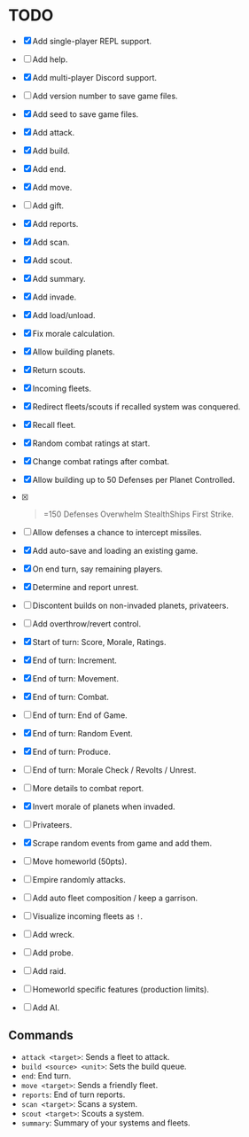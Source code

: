 # TODO

- [x] Add single-player REPL support.
- [ ] Add help.
- [x] Add multi-player Discord support.
- [ ] Add version number to save game files.
- [x] Add seed to save game files.

- [x] Add attack.
- [x] Add build.
- [x] Add end.
- [x] Add move.
- [ ] Add gift.
- [x] Add reports.
- [x] Add scan.
- [x] Add scout.
- [x] Add summary.
- [x] Add invade.
- [x] Add load/unload.

- [x] Fix morale calculation.
- [x] Allow building planets.
- [x] Return scouts.

- [x] Incoming fleets.
- [x] Redirect fleets/scouts if recalled system was conquered.
- [x] Recall fleet.

- [x] Random combat ratings at start.
- [x] Change combat ratings after combat.
- [x] Allow building up to 50 Defenses per Planet Controlled.
- [x] > =150 Defenses Overwhelm StealthShips First Strike.
- [ ] Allow defenses a chance to intercept missiles.
- [x] Add auto-save and loading an existing game.
- [x] On end turn, say remaining players.

- [x] Determine and report unrest.
- [ ] Discontent builds on non-invaded planets, privateers.
- [ ] Add overthrow/revert control.

- [x] Start of turn: Score, Morale, Ratings.

- [x] End of turn: Increment.
- [x] End of turn: Movement.
- [x] End of turn: Combat.
- [ ] End of turn: End of Game.
- [x] End of turn: Random Event.
- [x] End of turn: Produce.
- [ ] End of turn: Morale Check / Revolts / Unrest.

- [ ] More details to combat report.
- [x] Invert morale of planets when invaded.
- [ ] Privateers.
- [x] Scrape random events from game and add them.
- [ ] Move homeworld (50pts).

- [ ] Empire randomly attacks.
- [ ] Add auto fleet composition / keep a garrison.
- [ ] Visualize incoming fleets as `!`.

- [ ] Add wreck.
- [ ] Add probe.
- [ ] Add raid.
- [ ] Homeworld specific features (production limits).

- [ ] Add AI.

## Commands

- `attack <target>`: Sends a fleet to attack.
- `build <source> <unit>`: Sets the build queue.
- `end`: End turn.
- `move <target>`: Sends a friendly fleet.
- `reports`: End of turn reports.
- `scan <target>`: Scans a system.
- `scout <target>`: Scouts a system.
- `summary`: Summary of your systems and fleets.
